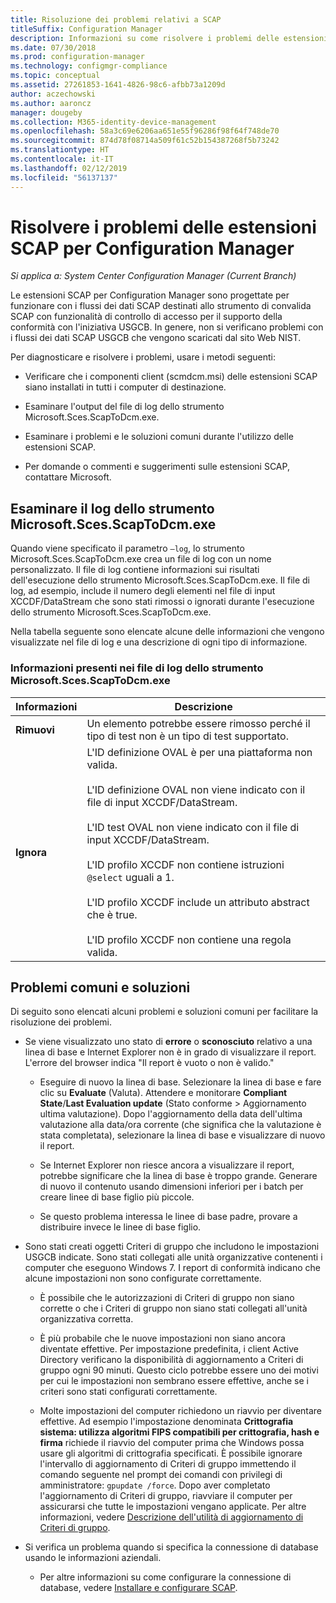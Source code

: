 ```yaml
---
title: Risoluzione dei problemi relativi a SCAP
titleSuffix: Configuration Manager
description: Informazioni su come risolvere i problemi delle estensioni SCAP per Configuration Manager.
ms.date: 07/30/2018
ms.prod: configuration-manager
ms.technology: configmgr-compliance
ms.topic: conceptual
ms.assetid: 27261853-1641-4826-98c6-afbb73a1209d
author: aczechowski
ms.author: aaroncz
manager: dougeby
ms.collection: M365-identity-device-management
ms.openlocfilehash: 58a3c69e6206aa651e55f96286f98f64f748de70
ms.sourcegitcommit: 874d78f08714a509f61c52b154387268f5b73242
ms.translationtype: HT
ms.contentlocale: it-IT
ms.lasthandoff: 02/12/2019
ms.locfileid: "56137137"
---
```

# <a name="troubleshoot-the-scap-extensions-for-configuration-manager"></a>Risolvere i problemi delle estensioni SCAP per Configuration Manager

*Si applica a: System Center Configuration Manager (Current Branch)*

Le estensioni SCAP per Configuration Manager sono progettate per funzionare con i flussi dei dati SCAP destinati allo strumento di convalida SCAP con funzionalità di controllo di accesso per il supporto della conformità con l'iniziativa USGCB. In genere, non si verificano problemi con i flussi dei dati SCAP USGCB che vengono scaricati dal sito Web NIST.

Per diagnosticare e risolvere i problemi, usare i metodi seguenti:  

- Verificare che i componenti client (scmdcm.msi) delle estensioni SCAP siano installati in tutti i computer di destinazione.  

- Esaminare l'output del file di log dello strumento Microsoft.Sces.ScapToDcm.exe.  

- Esaminare i problemi e le soluzioni comuni durante l'utilizzo delle estensioni SCAP.  

- Per domande o commenti e suggerimenti sulle estensioni SCAP, contattare Microsoft.



## <a name="review-microsoftscesscaptodcmexe-log"></a>Esaminare il log dello strumento Microsoft.Sces.ScapToDcm.exe

Quando viene specificato il parametro `–log`, lo strumento Microsoft.Sces.ScapToDcm.exe crea un file di log con un nome personalizzato. Il file di log contiene informazioni sui risultati dell'esecuzione dello strumento Microsoft.Sces.ScapToDcm.exe. Il file di log, ad esempio, include il numero degli elementi nel file di input XCCDF/DataStream che sono stati rimossi o ignorati durante l'esecuzione dello strumento Microsoft.Sces.ScapToDcm.exe.

Nella tabella seguente sono elencate alcune delle informazioni che vengono visualizzate nel file di log e una descrizione di ogni tipo di informazione.

### <a name="information-found-in-the-microsoftscesscaptodcmexe-log-file"></a>Informazioni presenti nei file di log dello strumento Microsoft.Sces.ScapToDcm.exe

| Informazioni | Descrizione |
| --- | --- |
| **Rimuovi** | Un elemento potrebbe essere rimosso perché il tipo di test non è un tipo di test supportato. |
| **Ignora** | L'ID definizione OVAL è per una piattaforma non valida. </br> </br> L'ID definizione OVAL non viene indicato con il file di input XCCDF/DataStream.</br> </br> L'ID test OVAL non viene indicato con il file di input XCCDF/DataStream. </br> </br> L'ID profilo XCCDF non contiene istruzioni `@select` uguali a 1. </br> </br> L'ID profilo XCCDF include un attributo abstract che è true. </br> </br> L'ID profilo XCCDF non contiene una regola valida.|



## <a name="common-problems-and-solutions"></a>Problemi comuni e soluzioni

Di seguito sono elencati alcuni problemi e soluzioni comuni per facilitare la risoluzione dei problemi.

- Se viene visualizzato uno stato di **errore** o **sconosciuto** relativo a una linea di base e Internet Explorer non è in grado di visualizzare il report. L'errore del browser indica "Il report è vuoto o non è valido."  

     - Eseguire di nuovo la linea di base. Selezionare la linea di base e fare clic su **Evaluate** (Valuta). Attendere e monitorare **Compliant State**/**Last Evaluation update** (Stato conforme > Aggiornamento ultima valutazione). Dopo l'aggiornamento della data dell'ultima valutazione alla data/ora corrente (che significa che la valutazione è stata completata), selezionare la linea di base e visualizzare di nuovo il report.  

     - Se Internet Explorer non riesce ancora a visualizzare il report, potrebbe significare che la linea di base è troppo grande. Generare di nuovo il contenuto usando dimensioni inferiori per i batch per creare linee di base figlio più piccole.  

     - Se questo problema interessa le linee di base padre, provare a distribuire invece le linee di base figlio.  

- Sono stati creati oggetti Criteri di gruppo che includono le impostazioni USGCB indicate. Sono stati collegati alle unità organizzative contenenti i computer che eseguono Windows 7. I report di conformità indicano che alcune impostazioni non sono configurate correttamente.  

     - È possibile che le autorizzazioni di Criteri di gruppo non siano corrette o che i Criteri di gruppo non siano stati collegati all'unità organizzativa corretta.  

     - È più probabile che le nuove impostazioni non siano ancora diventate effettive. Per impostazione predefinita, i client Active Directory verificano la disponibilità di aggiornamento a Criteri di gruppo ogni 90 minuti. Questo ciclo potrebbe essere uno dei motivi per cui le impostazioni non sembrano essere effettive, anche se i criteri sono stati configurati correttamente.  

     - Molte impostazioni del computer richiedono un riavvio per diventare effettive. Ad esempio l'impostazione denominata **Crittografia sistema: utilizza algoritmi FIPS compatibili per crittografia, hash e firma** richiede il riavvio del computer prima che Windows possa usare gli algoritmi di crittografia specificati. È possibile ignorare l'intervallo di aggiornamento di Criteri di gruppo immettendo il comando seguente nel prompt dei comandi con privilegi di amministratore: `gpupdate /force`. Dopo aver completato l'aggiornamento di Criteri di gruppo, riavviare il computer per assicurarsi che tutte le impostazioni vengano applicate. Per altre informazioni, vedere [Descrizione dell'utilità di aggiornamento di Criteri di gruppo](https://support.microsoft.com/help/298444).

- Si verifica un problema quando si specifica la connessione di database usando le informazioni aziendali.  

     - Per altre informazioni su come configurare la connessione di database, vedere [Installare e configurare SCAP](/sccm/compliance/plan-design/scap/install-configure-scap).  
